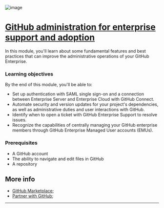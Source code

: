 ![image](https://github.com/AndreCoutinhom/github_administration_study_path/assets/91290799/41478347-ef10-4c9c-939d-2a713f5dc260)

# [GitHub administration for enterprise support and adoption](https://learn.microsoft.com/en-us/training/modules/github-administration-for-enterprise-support-adoption/?ns-enrollment-type=Collection&ns-enrollment-id=mom7u1gzjdxw03)

In this module, you'll learn about some fundamental features and best practices that can improve the administrative operations of your GitHub Enterprise.

### Learning objectives

By the end of this module, you'll be able to:

* Set up authentication with SAML single sign-on and a connection between Enterprise Server and Enterprise Cloud with GitHub Connect.
* Automate security and version updates for your project's dependencies, as well as administrative duties and user interactions with GitHub.
* Identify when to open a ticket with GitHub Enterprise Support to resolve issues.
* Recognize the capabilities of centrally managing your GitHub enterprise members through GitHub Enterprise Managed User accounts (EMUs).

### Prerequisites

* A GitHub account
* The ability to navigate and edit files in GitHub
* A repository

## More info

* [GitHub Marketplace](https://github.com/marketplace?type=);
* [Partner with GitHub](https://partner.github.com);

---
